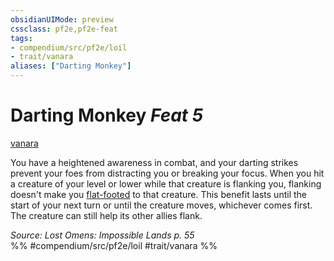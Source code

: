 ```yaml
---
obsidianUIMode: preview
cssclass: pf2e,pf2e-feat
tags:
- compendium/src/pf2e/loil
- trait/vanara
aliases: ["Darting Monkey"]
---
```

# Darting Monkey  *Feat 5*  
[vanara](../../Rules/traits/vanara-loil.md)  


You have a heightened awareness in combat, and your darting strikes prevent your foes from distracting you or breaking your focus. When you hit a creature of your level or lower while that creature is flanking you, flanking doesn't make you [flat-footed](../../Rules/conditions.md#Flat-footed) to that creature. This benefit lasts until the start of your next turn or until the creature moves, whichever comes first. The creature can still help its other allies flank.

*Source: Lost Omens: Impossible Lands p. 55*  
%% #compendium/src/pf2e/loil #trait/vanara %%